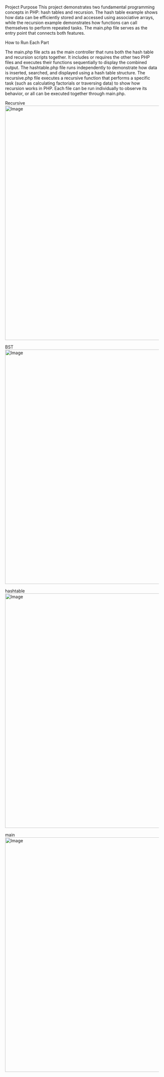 Project Purpose
This project demonstrates two fundamental programming concepts in PHP: hash tables and recursion. The hash table example shows how data can be efficiently stored
and accessed using associative arrays, while the recursion example demonstrates how functions can call themselves to perform repeated tasks. The main.php file 
serves as the entry point that connects both features.

How to Run Each Part

The main.php file acts as the main controller that runs both the hash table and recursion scripts together. It includes or requires the other two PHP files
and executes their functions sequentially to display the combined output.
The hashtable.php file runs independently to demonstrate how data is inserted, searched, and displayed using a hash table structure.
The recursive.php file executes a recursive function that performs a specific task (such as calculating factorials or traversing data)
to show how recursion works in PHP. Each file can be run individually to observe its behavior, or all can be executed together through main.php.

Recursive
<img width="1365" height="767" alt="Image" src="https://github.com/user-attachments/assets/4ae55de3-1a39-4573-b312-b72f48186437" />

BST
<img width="1365" height="767" alt="Image" src="https://github.com/user-attachments/assets/7a4e37dd-55b4-4dac-8eb0-038ffd4166c1" />

hashtable
<img width="1365" height="767" alt="Image" src="https://github.com/user-attachments/assets/d98687e6-b88a-4a6c-be4e-f9f0797572db" />

main
<img width="1365" height="767" alt="Image" src="https://github.com/user-attachments/assets/15be037f-c92c-47ca-82c0-6666d01f1cf3" />



